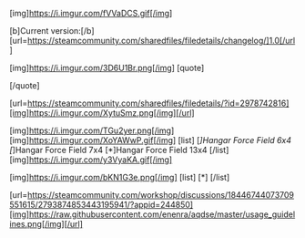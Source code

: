 [img]https://i.imgur.com/fVVaDCS.gif[/img]

[b]Current version:[/b] [url=https://steamcommunity.com/sharedfiles/filedetails/changelog/]1.0[/url]

[img]https://i.imgur.com/3D6U1Br.png[/img]
[quote]

[/quote]

[url=https://steamcommunity.com/sharedfiles/filedetails/?id=2978742816][img]https://i.imgur.com/XytuSmz.png[/img][/url]


[img]https://i.imgur.com/TGu2yer.png[/img]
[img]https://i.imgur.com/XoYAWwP.gif[/img]
[list]
[*]Hangar Force Field 6x4
[*]Hangar Force Field 7x4
[*]Hangar Force Field 13x4
[/list]
[img]https://i.imgur.com/y3VyaKA.gif[/img]


[img]https://i.imgur.com/bKN1G3e.png[/img]
[list]
[*]
[/list]


[url=https://steamcommunity.com/workshop/discussions/18446744073709551615/2793874853443195941/?appid=244850][img]https://raw.githubusercontent.com/enenra/aqdse/master/usage_guidelines.png[/img][/url]
